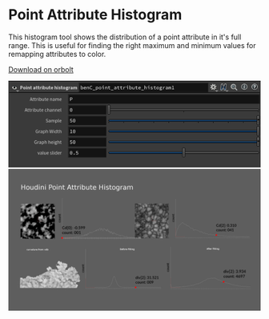 # Point Attribute Histogram

This histogram tool shows the distribution of a point attribute in it's full range. This is useful for finding the right maximum and minimum values for remapping attributes to color.

[Download on orbolt](https://www.orbolt.com/asset/ben_Chan::benC_point_attribute_histogram)


![ui](screenshot/ui_screenshot.png)
![preview](screenshot/histogram_breakdown.png)
